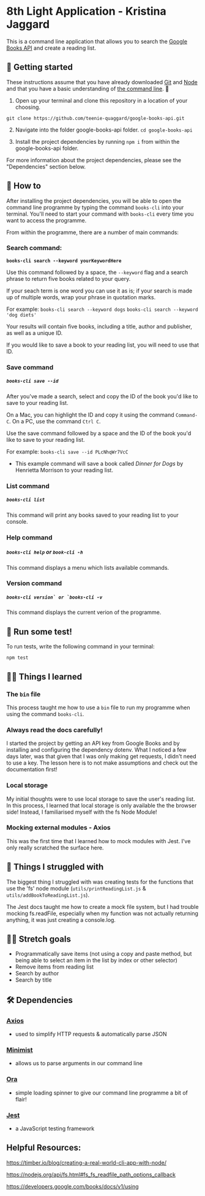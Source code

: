 # 8th Light Application - Kristina Jaggard

This is a command line application that allows you to search the [Google Books API](https://developers.google.com/books/docs/overview) and create a reading list.

## 🏁 Getting started

These instructions assume that you have already downloaded [Git](https://git-scm.com/downloads) and [Node](https://nodejs.org/en/) and that you have a basic understanding of [the command line](https://www.codecademy.com/articles/command-line-commands). 🕺

1. Open up your terminal and clone this repository in a location of your choosing.

`git clone https://github.com/teenie-quaggard/google-books-api.git`

2. Navigate into the folder google-books-api folder.
   `cd google-books-api`

3. Install the project dependencies by running `npm i` from within the google-books-api folder.

For more information about the project dependencies, please see the "Dependencies" section below.

## 🤷 How to

After installing the project dependencies, you will be able to open the command line programme by typing the command `books-cli` into your terminal. You'll need to start your command with `books-cli` every time you want to access the programme.

From within the programme, there are a number of main commands:

### Search command:

**`books-cli search --keyword yourKeywordHere`**

Use this command followed by a space, the `--keyword` flag and a search phrase to return five books related to your query.

If your seach term is one word you can use it as is; if your search is made up of multiple words, wrap your phrase in quotation marks.

For example:
`books-cli search --keyword dogs`
`books-cli search --keyword 'dog diets'`

Your results will contain five books, including a title, author and publisher, as well as a unique ID.

If you would like to save a book to your reading list, you will need to use that ID.

### Save command

##### `books-cli save --id`

After you've made a search, select and copy the ID of the book you'd like to save to your reading list.

On a Mac, you can highlight the ID and copy it using the command `Command-C`. On a PC, use the command `Ctrl C`.

Use the save command followed by a space and the ID of the book you'd like to save to your reading list.

For example:
`books-cli save --id PLcNhqWr7VcC`

- This example command will save a book called _Dinner for Dogs_ by Henrietta Morrison to your reading list.

### List command

##### `books-cli list`

This command will print any books saved to your reading list to your console.

### Help command

##### `books-cli help` or `book-cli -h`

This command displays a menu which lists available commands.

### Version command

##### `` books-cli version` or `books-cli -v ``

This command displays the current verion of the programme.

## 🤖 Run some test!

To run tests, write the following command in your terminal:

`npm test`

## 🙋🏻‍ Things I learned

### The `bin` file

This process taught me how to use a `bin` file to run my programme when using the command `books-cli`.

### Always read the docs carefully!

I started the project by getting an API key from Google Books and by installing and configuring the dependency dotenv. What I noticed a few days later, was that given that I was only making get requests, I didn't need to use a key. The lesson here is to not make assumptions and check out the documentation first!

### Local storage

My initial thoughts were to use local storage to save the user's reading list. In this process, I learned that local storage is only available the the browser side! Instead, I familiarised myself with the fs Node Module!

### Mocking external modules - Axios

This was the first time that I learned how to mock modules with Jest. I've only really scratched the surface here.

## 🤔 Things I struggled with

The biggest thing I struggled with was creating tests for the functions that use the 'fs' node module (`utils/printReadingList.js` & `utils/addBookToReadingList.js`).

The Jest docs taught me how to create a mock file system, but I had trouble mocking fs.readFile, especially when my function was not actually returning anything, it was just creating a console.log.

## 🧘🏻‍ Stretch goals

- Programmatically save items (not using a copy and paste method, but being able to select an item in the list by index or other selector)
- Remove items from reading list
- Search by author
- Search by title

## 🛠 Dependencies

### [Axios](https://www.npmjs.com/package/axios)

- used to simplify HTTP requests & automatically parse JSON

### [Minimist](https://www.npmjs.com/package/minimist)

- allows us to parse arguments in our command line

### [Ora](https://www.npmjs.com/package/ora)

- simple loading spinner to give our command line programme a bit of flair!

### [Jest](https://jestjs.io/en/)

- a JavaScript testing framework

## Helpful Resources:

https://timber.io/blog/creating-a-real-world-cli-app-with-node/

https://nodejs.org/api/fs.html#fs_fs_readfile_path_options_callback

https://developers.google.com/books/docs/v1/using
